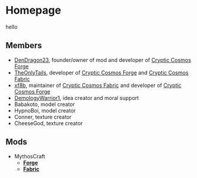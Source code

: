 # Homepage

hello

## Members

- [DenDragon23](https://github.com/DenDragon23), founder/owner of mod and developer of [Cryptic Cosmos Forge](https://github.com/Team-Cryptic-Cosmos/Cryptic-Cosmos/)
- [TheOnlyTails](https://github.com/TheOnlyTails), developer of [Cryptic Cosmos Forge](https://github.com/Team-Cryptic-Cosmos/Cryptic-Cosmos/) and [Cryptic Cosmos Fabric](https://github.com/Team-Cryptic-Cosmos/Cryptic-Cosmos-Fabric/) 
- [xf8b](https://github.com/xf8b), maintainer of [Cryptic Cosmos Fabric](https://github.com/Team-Cryptic-Cosmos/Cryptic-Cosmos-Fabric/) and developer of [Cryptic Cosmos Forge](https://github.com/Team-Cryptic-Cosmos/Cryptic-Cosmos/)
- [DemologyWarrior1](https://github.com/DemologyWarrior1), idea creator and moral support
- Babakoto, model creator
- HypnoBoi, model creator
- Conner, texture creator
- CheeseGod, texture creator

## Mods

- MythosCraft
  - [**Forge**](https://github.com/Team-Cryptic-Cosmos/Cryptic-Cosmos/)
  - [**Fabric**](https://github.com/Team-Cryptic-Cosmos/Cryptic-Cosmos-Fabric/)
